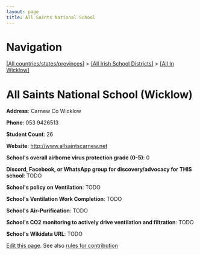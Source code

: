 ```yaml
---
layout: page
title: All Saints National School
---
```

# Navigation

[[All countries/states/provinces]](../../..) > [[All Irish School Districts]](../..) > [[All In Wicklow]](..)

# All Saints National School (Wicklow)

**Address**: Carnew Co Wicklow

**Phone**: 053 9426513

**Student Count**: 26

**Website**: <http://www.allsaintscarnew.net>

**School's overall airborne virus protection grade (0-5)**: 0

**Discord, Facebook, or WhatsApp group for discovery/advocacy for THIS school**: TODO

**School's policy on Ventilation**: TODO

**School's Ventilation Work Completion**: TODO

**School's Air-Purification**: TODO

**School's CO2 monitoring to actively drive ventilation and filtration**: TODO

**School's Wikidata URL**: TODO


[Edit this page](https://github.com/ventilate-schools/Ireland/edit/main/./Wicklow/All_Saints_National_School.md). See also [rules for contribution](../../../contribution-rules/)